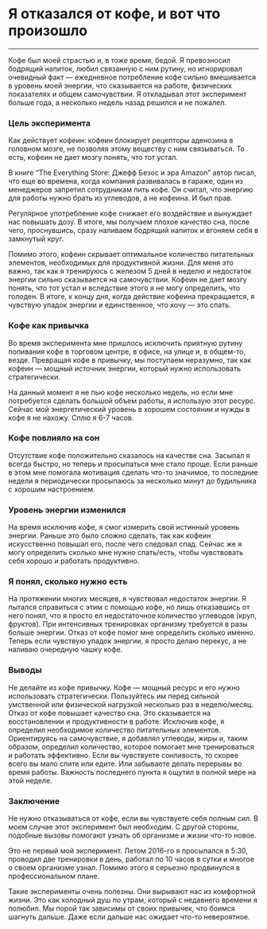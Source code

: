 # Я отказался от кофе, и вот что произошло
---
Кофе был моей страстью и, в тоже время, бедой. Я превозносил бодрящий напиток, любил связанную с ним рутину, но игнорировал очевидный факт — ежедневное потребление кофе сильно вмешивается в уровень моей энергии, что сказывается на работе, физических показателях и общем самочувствии. Я откладывал этот эксперимент больше года, а несколько недель назад решился и не пожалел.

### Цель эксперимента

Как действует кофеин: кофеин блокирует рецепторы аденозина в головном мозге, не позволяя этому веществу с ним связываться. То есть, кофеин не дает мозгу понять, что тот устал.

В книге “The Everything Store: Джефф Безос и эра Amazon” автор писал, что еще во времена, когда компания развивалась в гараже, один из менеджеров запретил сотрудникам пить кофе. Он считал, что энергию для работы нужно брать из углеводов, а не кофеина. И был прав.

Регулярное употребление кофе снижает его воздействие и вынуждает нас повышать дозу. В итоге, мы получаем плохое качество сна, после чего, проснувшись, сразу наливаем бодрящий напиток и вгоняем себя в замкнутый круг.

Помимо этого, кофеин скрывает оптимальное количество питательных элементов, необходимых для продуктивной жизни. Для меня это важно, так как я тренируюсь с железом 5 дней в неделю и недостаток энергии сильно сказывается на самочувствии. Кофеин не дает мозгу понять, что тот устал и вследствие этого я не могу определить, что голоден. В итоге, к концу дня, когда действие кофеина прекращается, я чувствую упадок энергии и единственное, что хочу — это спать.

### Кофе как привычка

Во время эксперимента мне пришлось исключить приятную рутину попивания кофе в торговом центре, в офисе, на улице и, в общем-то, везде. Превращая кофе в привычку, мы поступаем неразумно, так как кофеин — мощный источник энергии, который нужно использовать стратегически.

На данный момент я не пью кофе несколько недель, но если мне потребуется сделать большой объем работы, я использую этот ресурс. Сейчас мой энергетический уровень в хорошем состоянии и нужды в кофе я не нахожу. Сплю я 6-7 часов.

### Кофе повлияло на сон

Отсутствие кофе положительно сказалось на качестве сна. Засыпал я всегда быстро, но теперь и просыпаться мне стало проще. Если раньше в этом мне помогала мотивация сделать что-то значимое, то последние недели я периодически просыпаюсь за несколько минут до будильника с хорошим настроением.

### Уровень энергии изменился

На время исключив кофе, я смог измерить свой истинный уровень энергии. Раньше это было сложно сделать, так как кофеин искусственно повышал его, после чего следовал спад. Сейчас же я могу определить сколько мне нужно спать/есть, чтобы чувствовать себя хорошо и работать продуктивно.

### Я понял, сколько нужно есть

На протяжении многих месяцев, я чувствовал недостаток энергии. Я пытался справиться с этим с помощью кофе, но лишь отказавшись от него понял, что я просто ел недостаточное количество углеводов (круп, фруктов). При интенсивных тренировках организму требуется в разы больше энергии. Отказ от кофе помог мне определить сколько именно. Теперь если чувствую упадок энергии, я просто делаю перекус, а не наливаю очередную чашку кофе.

### Выводы

Не делайте из кофе привычку. Кофе — мощный ресурс и его нужно использовать стратегически. Пользуйтесь им перед сильной умственной или физической нагрузкой несколько раз в неделю/месяц.
Отказ от кофе повышает качество сна. Это сказывается на восстановлении и продуктивности в работе.
Исключив кофе, я определил необходимое количество питательных элементов. Ориентируясь на самочувствие, я добавлял углеводы, жиры и, таким образом, определил количество, которое помогает мне тренироваться и работать эффективно.
Если вы чувствуете сонливость, то скорее всего вы мало спите или едите. Или забываете делать перерывы во время работы. Важность последнего пункта я ощутил в полной мере на этой неделе.

### Заключение

Не нужно отказываться от кофе, если вы чувствуете себя полным сил. В моем случае этот эксперимент был необходим. С другой стороны, подобные вызовы помогают узнать об организме и жизни что-то новое.

Это не первый мой эксперимент. Летом 2016-го я просыпался в 5:30, проводил две тренировки в день, работал по 10 часов в сутки и многое о своем организме узнал. Помимо этого я серьезно продвинулся в профессиональном плане.

Такие эксперименты очень полезны. Они вырывают нас из комфортной жизни. Это как холодный душ по утрам, который с недавнего времени я полюбил. Мы порой так зависимы от своих привычек, что боимся шагнуть дальше. Даже если дальше нас ожидает что-то невероятное.